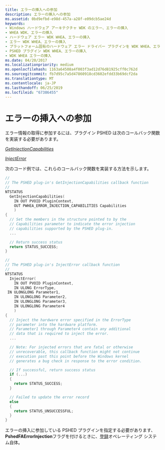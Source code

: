 ```yaml
---
title: エラーの挿入への参加
description: エラーの挿入への参加
ms.assetid: 0bd9efbd-e98d-457a-a28f-e09dcb5ae24d
keywords:
- Windows ハードウェア アーキテクチャ WDK のエラー、エラーの挿入
- WHEA WDK、エラーの挿入
- ハードウェア エラー WDK WHEA、エラーの挿入
- エラー WDK WHEA、エラーの挿入
- プラットフォーム固有のハードウェア エラー ドライバー プラグインを WDK WHEA、エラーの挿入
- PSHED プラグイン WDK WHEA、エラーの挿入
- WDK WHEA エラーの挿入
ms.date: 04/20/2017
ms.localizationpriority: medium
ms.openlocfilehash: 1163a64508a4f003f3ad12d76d81925cff0c762d
ms.sourcegitcommit: fb7d95c7a5d47860918cd3602efdd33b69dcf2da
ms.translationtype: MT
ms.contentlocale: ja-JP
ms.lasthandoff: 06/25/2019
ms.locfileid: "67386455"
---
```

# <a name="participating-in-error-injection"></a>エラーの挿入への参加


エラー情報の取得に参加するには、プラグイン PSHED は次のコールバック関数を実装する必要があります。

[*GetInjectionCapabilities*](https://docs.microsoft.com/windows-hardware/drivers/ddi/content/ntddk/nc-ntddk-pshed_pi_get_injection_capabilities)

[*InjectError*](https://docs.microsoft.com/windows-hardware/drivers/ddi/content/ntddk/nc-ntddk-pshed_pi_inject_error)

次のコード例では、これらのコールバック関数を実装する方法を示します。

```cpp
//
// The PSHED plug-in's GetInjectionCapabilities callback function
//
NTSTATUS
  GetInjectionCapabilities(
    IN OUT PVOID PluginContext,
    OUT PWHEA_ERROR_INJECTION_CAPABILITIES Capabilities
    )
{
  // Set the members in the structure pointed to by the
  // Capabilities parameter to indicate the error injection
  // capabilities supported by the PSHED plug-in.
  ...

  // Return success status
  return STATUS_SUCCESS;
}

//
// The PSHED plug-in's InjectError callback function
//
NTSTATUS
  InjectError(
    IN OUT PVOID PluginContext,
    IN ULONG ErrorType,
 IN ULONGLONG Parameter1,
    IN ULONGLONG Parameter2,
    IN ULONGLONG Parameter3,
    IN ULONGLONG Parameter4
    )
{
  // Inject the hardware error specified in the ErrorType
  // parameter into the hardware platform.
  // Parameter1 through Parameter4 contain any additional
  // data that is required to inject the error.
  ...

  // Note: For injected errors that are fatal or otherwise
  // unrecoverable, this callback function might not continue
  // execution past this point before the Windows kernel
  // generates a bug check in response to the error condition.

  // If successful, return success status
  if (...)
  {
    return STATUS_SUCCESS;
  }

  // Failed to update the error record
  else
  {
    return STATUS_UNSUCCESSFUL;
  }
}
```

エラーの挿入に参加している PSHED プラグインを指定する必要があります、 **PshedFAErrorInjection**フラグを付けるときに、[登録](registering-a-pshed-plug-in.md)オペレーティング システム自体。

 

 




